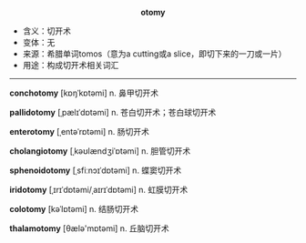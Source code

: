 
**<center>otomy</center>**

- <span class="definition">含义：切开术</span>
- <span class="definition">变体：无</span>
- <span class="definition">来源：希腊单词tomos（意为a cutting或a slice，即切下来的一刀或一片）</span>
- <span class="definition">用途：构成切开术相关词汇</span>

---

<span class="vocabulary">**conchotomy**</span> [kɒŋˈkɒtəmi] n. 鼻甲切开术

<span class="vocabulary">**pallidotomy**</span> [ˌpælɪˈdɒtəmi] n. 苍白切开术；苍白球切开术

<span class="vocabulary">**enterotomy**</span> [ˌentəˈrɒtəmi] n. 肠切开术

<span class="vocabulary">**cholangiotomy**</span> [ˌkəʊlændʒiˈɒtəmi] n. 胆管切开术

<span class="vocabulary">**sphenoidotomy**</span> [ˌsfiːnɔɪˈdɒtəmi] n. 蝶窦切开术

<span class="vocabulary">**iridotomy**</span> [ˌɪrɪˈdɒtəmi/ˌaɪrɪˈdɒtəmi] n. 虹膜切开术

<span class="vocabulary">**colotomy**</span> [kəˈlɒtəmi] n. 结肠切开术

<span class="vocabulary">**thalamotomy**</span> [θælə'mɒtəmi] n. 丘脑切开术
